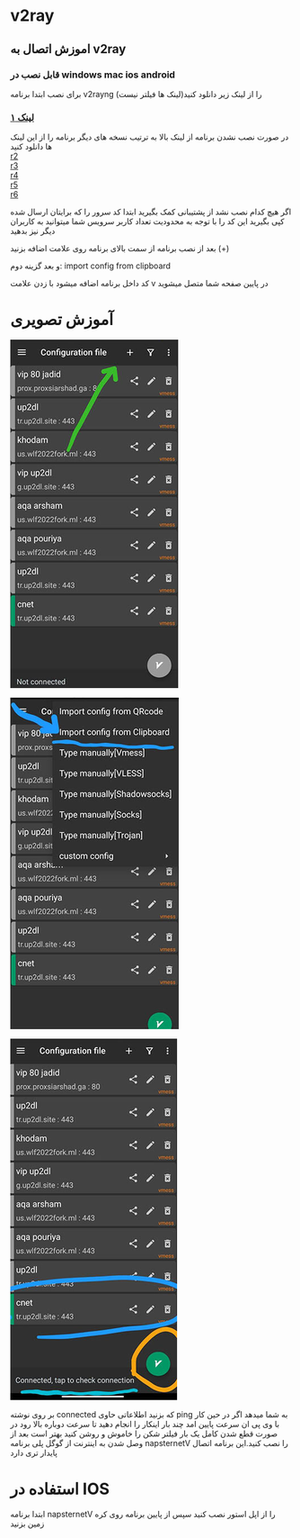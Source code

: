 # v2ray 
## اموزش اتصال به v2ray
### قابل نصب در windows mac ios android
برای نصب ابتدا برنامه v2rayng را از لینک زیر دانلود کنید(لینک ها فیلتر نیست)
### [لینک ۱](https://github.com/pouriya0099/v2ray/raw/main/com_v2ray_ang_v1.7.23.apk)
در صورت نصب نشدن برنامه از لینک بالا به ترتیب نسخه های دیگر برنامه را از این لینک ها دانلود کنید   
 [r2](https://github.com/2dust/v2rayNG/releases/download/1.7.31/v2rayNG_1.7.31.apk)  
 [r3](https://github.com/2dust/v2rayNG/releases/download/1.7.31/v2rayNG_1.7.31_arm64-v8a.apk)  
 [r4](https://github.com/2dust/v2rayNG/releases/download/1.7.31/v2rayNG_1.7.31_armeabi-v7a.apk)  
 [r5](https://github.com/2dust/v2rayNG/releases/download/1.7.31/v2rayNG_1.7.31_x86.apk)  
 [r6](https://github.com/2dust/v2rayNG/releases/download/1.7.31/v2rayNG_1.7.31_x86_64.apk)  

اگر هیچ کدام نصب نشد از پشتیبانی کمک بگیرید
ابتدا کد سرور را که برایتان ارسال شده کپی بگیرید این کد را با توجه به محدودیت تعداد کاربر سرویس شما میتوانید به کاربران دیگر نیز بدهید
 
 بعد از نصب برنامه از سمت بالای برنامه روی علامت اضافه بزنید (+)
 
 و بعد گزینه دوم:  import config from clipboard
 
 کد داخل برنامه اضافه میشود با زدن علامت v در پایین صفحه شما متصل میشوید
 # آموزش تصویری
 [![Semantic](https://github.com/pouriya0099/v2ray/blob/d8c921215a546b2ff8277df0a0c44e45479a550d/pic/1.jpg)](https://github.com/pouriya0099/v2ray/blob/d8c921215a546b2ff8277df0a0c44e45479a550d/pic/1.jpg)

[![Semantic](https://github.com/pouriya0099/v2ray/blob/d8c921215a546b2ff8277df0a0c44e45479a550d/pic/2.jpg)](https://github.com/pouriya0099/v2ray/blob/d8c921215a546b2ff8277df0a0c44e45479a550d/pic/2.jpg)

 [![Semantic](https://github.com/pouriya0099/v2ray/blob/d8c921215a546b2ff8277df0a0c44e45479a550d/pic/3.jpg)](https://github.com/pouriya0099/v2ray/blob/d8c921215a546b2ff8277df0a0c44e45479a550d/pic/3.jpg)

بر روی نوشته connected که بزنید اطلاعاتی حاوی ping به شما میدهد اگر در حین کار با وی پی ان سرعت پایین امد چند بار اینکار را انجام دهید تا سرعت دوباره بالا رود
در صورت قطع شدن کامل یک بار فیلتر شکن را خاموش و روشن کنید
بهتر است بعد از وصل شدن به اینترنت از گوگل پلی برنامه napsternetV را نصب کنید.این برنامه اتصال پایدار تری دارد


# استفاده در IOS
ابتدا برنامه napsternetV را از اپل استور نصب کنید 
سپس  از پایین برنامه روی کره زمین بزنید 
